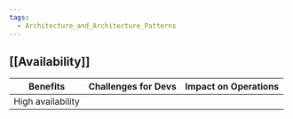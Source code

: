 ```yaml
---
tags:
  - Architecture_and_Architecture_Patterns
---
```

## [[Availability]]
| Benefits          | Challenges for Devs | Impact on Operations |
| ----------------- | ------------------- | -------------------- |
| High availability |                     |                      |